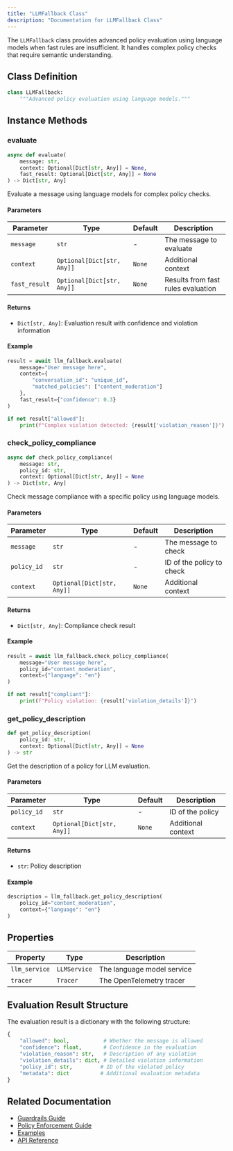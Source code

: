 ```yaml
---
title: "LLMFallback Class"
description: "Documentation for LLMFallback Class"
---
```


The `LLMFallback` class provides advanced policy evaluation using language models when fast rules are insufficient. It handles complex policy checks that require semantic understanding.

## Class Definition

```python
class LLMFallback:
    """Advanced policy evaluation using language models."""
```

## Instance Methods

### evaluate

```python
async def evaluate(
    message: str,
    context: Optional[Dict[str, Any]] = None,
    fast_result: Optional[Dict[str, Any]] = None
) -> Dict[str, Any]
```

Evaluate a message using language models for complex policy checks.

#### Parameters

| Parameter | Type | Default | Description |
|-----------|------|---------|-------------|
| `message` | `str` | - | The message to evaluate |
| `context` | `Optional[Dict[str, Any]]` | `None` | Additional context |
| `fast_result` | `Optional[Dict[str, Any]]` | `None` | Results from fast rules evaluation |

#### Returns

- `Dict[str, Any]`: Evaluation result with confidence and violation information

#### Example

```python
result = await llm_fallback.evaluate(
    message="User message here",
    context={
        "conversation_id": "unique_id",
        "matched_policies": ["content_moderation"]
    },
    fast_result={"confidence": 0.3}
)

if not result["allowed"]:
    print(f"Complex violation detected: {result['violation_reason']}")
```

### check_policy_compliance

```python
async def check_policy_compliance(
    message: str,
    policy_id: str,
    context: Optional[Dict[str, Any]] = None
) -> Dict[str, Any]
```

Check message compliance with a specific policy using language models.

#### Parameters

| Parameter | Type | Default | Description |
|-----------|------|---------|-------------|
| `message` | `str` | - | The message to check |
| `policy_id` | `str` | - | ID of the policy to check |
| `context` | `Optional[Dict[str, Any]]` | `None` | Additional context |

#### Returns

- `Dict[str, Any]`: Compliance check result

#### Example

```python
result = await llm_fallback.check_policy_compliance(
    message="User message here",
    policy_id="content_moderation",
    context={"language": "en"}
)

if not result["compliant"]:
    print(f"Policy violation: {result['violation_details']}")
```

### get_policy_description

```python
def get_policy_description(
    policy_id: str,
    context: Optional[Dict[str, Any]] = None
) -> str
```

Get the description of a policy for LLM evaluation.

#### Parameters

| Parameter | Type | Default | Description |
|-----------|------|---------|-------------|
| `policy_id` | `str` | - | ID of the policy |
| `context` | `Optional[Dict[str, Any]]` | `None` | Additional context |

#### Returns

- `str`: Policy description

#### Example

```python
description = llm_fallback.get_policy_description(
    policy_id="content_moderation",
    context={"language": "en"}
)
```

## Properties

| Property | Type | Description |
|----------|------|-------------|
| `llm_service` | `LLMService` | The language model service |
| `tracer` | `Tracer` | The OpenTelemetry tracer |

## Evaluation Result Structure

The evaluation result is a dictionary with the following structure:

```python
{
    "allowed": bool,           # Whether the message is allowed
    "confidence": float,       # Confidence in the evaluation
    "violation_reason": str,   # Description of any violation
    "violation_details": dict, # Detailed violation information
    "policy_id": str,         # ID of the violated policy
    "metadata": dict          # Additional evaluation metadata
}
```

## Related Documentation

- [Guardrails Guide](../core-concepts/guardrails.md)
- [Policy Enforcement Guide](../core-concepts/policy-enforcement.md)
- [Examples](../examples/advanced-guardrails.md)
- [API Reference](../api/rizk.md) 